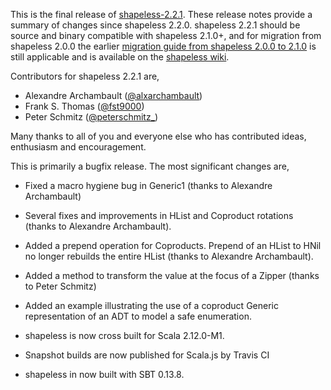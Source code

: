 This is the final release of [shapeless-2.2.1][shapeless].  These
release notes provide a summary of changes since shapeless 2.2.0.
shapeless 2.2.1 should be source and binary compatible with shapeless
2.1.0+, and for migration from shapeless 2.0.0 the earlier [migration
guide from shapeless 2.0.0 to 2.1.0][migration] is still applicable and
is available on the [shapeless wiki][wiki].

Contributors for shapeless 2.2.1 are,

* Alexandre Archambault ([@alxarchambault](https://twitter.com/alxarchambault))
* Frank S. Thomas ([@fst9000](https://twitter.com/fst9000))
* Peter Schmitz ([@peterschmitz\_](https://twitter.com/peterschmitz_))

Many thanks to all of you and everyone else who has contributed ideas,
enthusiasm and encouragement.

This is primarily a bugfix release. The most significant changes are,

* Fixed a macro hygiene bug in Generic1 (thanks to Alexandre
  Archambault)

* Several fixes and improvements in HList and Coproduct rotations
  (thanks to Alexandre Archambault).

* Added a prepend operation for Coproducts. Prepend of an HList to HNil
  no longer rebuilds the entire HList (thanks to Alexandre Archambault).

* Added a method to transform the value at the focus of a Zipper (thanks
  to Peter Schmitz)

* Added an example illustrating the use of a coproduct Generic
  representation of an ADT to model a safe enumeration.

* shapeless is now cross built for Scala 2.12.0-M1.

* Snapshot builds are now published for Scala.js by Travis CI

* shapeless in now built with SBT 0.13.8.

[shapeless]: https://github.com/milessabin/shapeless
[migration]: https://github.com/milessabin/shapeless/wiki/Migration-guide:-shapeless-2.0.0-to-2.1.0
[wiki]: https://github.com/milessabin/shapeless/wiki
